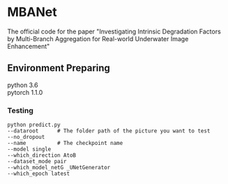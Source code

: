 # MBANet
The official code for the paper "Investigating Intrinsic Degradation Factors by Multi-Branch Aggregation for Real-world Underwater Image Enhancement"
## Environment Preparing
python 3.6  <br>  pytorch 1.1.0
### Testing
    python predict.py
    --dataroot      # The folder path of the picture you want to test
    --no_dropout 
    --name          # The checkpoint name
    --model single
    --which_direction AtoB
    --dataset_mode pair
    --which_model_netG _UNetGenerator
    --which_epoch latest
    
    
